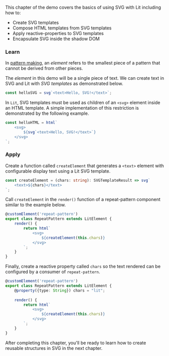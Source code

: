 This chapter of the demo covers the basics of using SVG with Lit
including how to:

- Create SVG templates
- Compose HTML templates from SVG templates
- Apply reactive-properties to SVG templates
- Encapsulate SVG inside the shadow DOM

### Learn

In [pattern making](https://www.laurenceking.com/products/how-to-make-repeat-patterns),
an _element_ refers to the smallest piece of a
pattern that cannot be derived from other pieces.

The _element_ in this demo will be a single piece of text. We can
create text in SVG and Lit with _SVG templates_ as demonstrated below.

```ts
const helloSVG = svg`<text>Hello, SVG!</text>`;
```

In `Lit`, SVG templates must be used as children of an `<svg>` element
inside an HTML template. A simple implementation of this
restriction is demonstrated by the following example.

```ts
const helloHTML = html`
    <svg>
        ${svg`<text>Hello, SVG!</text>`}
    </svg>
`;
```

### Apply

Create a function called `createElement` that generates a `<text>` 
element with configurable display text using a Lit SVG template.

```ts
const createElement = (chars: string): SVGTemplateResult => svg`
    <text>${chars}</text>
`;
```

Call `createElement` in the `render()` function of a repeat-pattern
component similar to the example below.

```ts
@customElement('repeat-pattern')
export class RepeatPattern extends LitElement {        
    render() {
        return html`
            <svg>
                ${createElement(this.chars)}
            </svg>
        `;
    }
}
```

Finally, create a reactive property called `chars` so the text
rendered can be configured by a consumer of `repeat-pattern`.

```ts
@customElement('repeat-pattern')
export class RepeatPattern extends LitElement {    
    @property({type: String}) chars = "lit";
    
    render() {
        return html`
            <svg>
                ${createElement(this.chars)}
            </svg>
        `;
    }
}
```

After completing this chapter, you'll be ready to learn how to create
reusable structures in SVG in the next chapter.